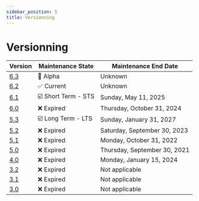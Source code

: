 ```yaml
---
sidebar_position: 5
title: Versionning
---
```


Versionning
==================

| Version | Maintenance State | Maintenance End Date |
|---------|-------------------|----------------------|
| [6.3](/resources/platform_resources#-63---alpha) | 🚧 Alpha | Unknown |
| [6.2](/resources/platform_resources#-62---current) | ✅ Current | Unknown |
| [6.1](/resources/platform_resources#-61---current) | ☑️ Short Term - STS | Sunday, May 11, 2025 |
| [6.0](/resources/platform_resources#-60) | ❌ Expired | Thursday, October 31, 2024 |
| [5.3](/resources/platform_resources#-53---current) | ☑️ Long Term - LTS | Sunday, January 31, 2027 |
| [5.2](/resources/platform_resources#-52) | ❌ Expired | Saturday, September 30, 2023 |
| [5.1](/resources/platform_resources#-51) | ❌ Expired | Monday, October 31, 2022 |
| [5.0](/resources/platform_resources#-50) | ❌ Expired | Thursday, September 30, 2021 |
| [4.0](/resources/platform_resources#-40) | ❌ Expired | Monday, January 15, 2024 |
| [3.2](/resources/platform_resources#-32) | ❌ Expired | Not applicable |
| [3.1](/resources/platform_resources#-31) | ❌ Expired | Not applicable |
| [3.0](/resources/platform_resources#-30) | ❌ Expired | Not applicable |
